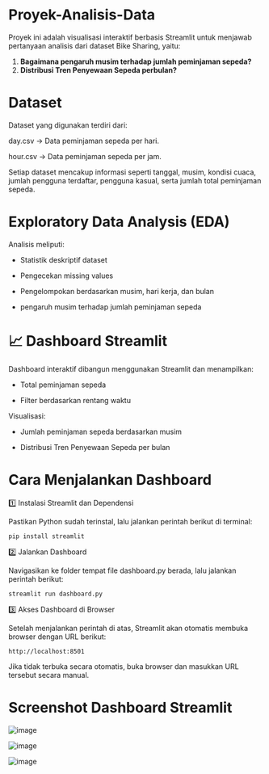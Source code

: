 # Proyek-Analisis-Data
Proyek ini adalah visualisasi interaktif berbasis Streamlit untuk menjawab pertanyaan analisis dari dataset Bike Sharing, yaitu:
1. **Bagaimana pengaruh musim terhadap jumlah peminjaman sepeda?**
2. **Distribusi Tren Penyewaan Sepeda perbulan?**

# Dataset
Dataset yang digunakan terdiri dari:

day.csv → Data peminjaman sepeda per hari.

hour.csv → Data peminjaman sepeda per jam.

Setiap dataset mencakup informasi seperti tanggal, musim, kondisi cuaca, jumlah pengguna terdaftar, pengguna kasual, serta jumlah total peminjaman sepeda.
# Exploratory Data Analysis (EDA)
 Analisis meliputi:

- Statistik deskriptif dataset

- Pengecekan missing values

- Pengelompokan berdasarkan musim, hari kerja, dan bulan

- pengaruh musim terhadap jumlah peminjaman sepeda

# 📈 Dashboard Streamlit

Dashboard interaktif dibangun menggunakan Streamlit dan menampilkan:

- Total peminjaman sepeda

- Filter berdasarkan rentang waktu

Visualisasi:

- Jumlah peminjaman sepeda berdasarkan musim

- Distribusi Tren Penyewaan Sepeda per bulan

# Cara Menjalankan Dashboard

1️⃣ Instalasi Streamlit dan Dependensi

Pastikan Python sudah terinstal, lalu jalankan perintah berikut di terminal:

```shell
pip install streamlit
```

2️⃣ Jalankan Dashboard

Navigasikan ke folder tempat file dashboard.py berada, lalu jalankan perintah berikut:

```shell
streamlit run dashboard.py
```

3️⃣ Akses Dashboard di Browser

Setelah menjalankan perintah di atas, Streamlit akan otomatis membuka browser dengan URL berikut:

```shell
http://localhost:8501
```

Jika tidak terbuka secara otomatis, buka browser dan masukkan URL tersebut secara manual.

# Screenshot Dashboard Streamlit
![image](https://github.com/user-attachments/assets/e90ac862-20f8-46b4-880a-cbb9cf51799e)


![image](https://github.com/user-attachments/assets/dcb00c86-2bb1-48d7-aca1-9fa30eafad17)


![image](https://github.com/user-attachments/assets/85a134bb-829b-4633-8bc5-7e17c995bd20)





